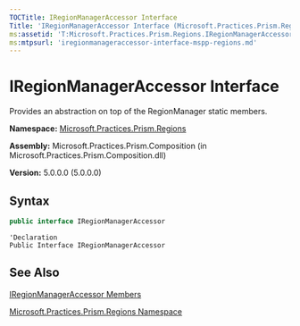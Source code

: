 ```yaml
---
TOCTitle: IRegionManagerAccessor Interface
Title: 'IRegionManagerAccessor Interface (Microsoft.Practices.Prism.Regions)'
ms:assetid: 'T:Microsoft.Practices.Prism.Regions.IRegionManagerAccessor'
ms:mtpsurl: 'iregionmanageraccessor-interface-mspp-regions.md'
---
```

# IRegionManagerAccessor Interface

Provides an abstraction on top of the RegionManager static members.

**Namespace:** [Microsoft.Practices.Prism.Regions](/patterns-practices/reference/mspp-regions-namespace)

**Assembly:** Microsoft.Practices.Prism.Composition (in Microsoft.Practices.Prism.Composition.dll)

**Version:** 5.0.0.0 (5.0.0.0)

## Syntax
```C#
public interface IRegionManagerAccessor
```

```VB
'Declaration
Public Interface IRegionManagerAccessor
```

## See Also

[IRegionManagerAccessor Members](/patterns-practices/reference/iregionmanageraccessor-members-mspp-regions)

[Microsoft.Practices.Prism.Regions Namespace](/patterns-practices/reference/mspp-regions-namespace)
